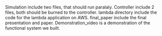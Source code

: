 Simulation include two files, that should run paralaly.
Controller include 2 files, both should be burned to the controller.
lambda directory include the code for the lambda application on AWS.
final_paper include the final presentation and paper.
Demonstration_video is a demonstration of the functional system we built.
